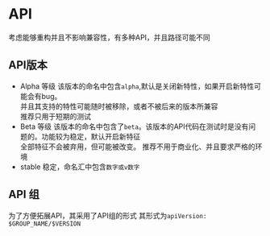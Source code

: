 # API
考虑能够重构并且不影响兼容性，有多种API，并且路径可能不同  

## API版本
- Alpha 等级
该版本的命名中包含`alpha`,默认是关闭新特性，如果开启新特性可能会有bug。  
并且其支持的特性可能随时被移除，或者不被后来的版本所兼容  
推荐只用于短期的测试
- Beta 等级
该版本的命名中包含了`beta`。该版本的API代码在测试时是没有问题的。功能较为稳定，默认开启新特征  
全部特征不会被弃用，但可能被改变。
推荐不用于商业化、并且要求严格的环境
- stable 
稳定，命名汇中包含`数字或v数字`

## API 组
为了方便拓展API，其采用了API组的形式
其形式为`apiVersion: $GROUP_NAME/$VERSION`

